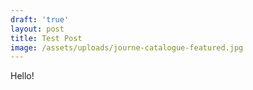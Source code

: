 ```yaml
---
draft: 'true'
layout: post
title: Test Post
image: /assets/uploads/journe-catalogue-featured.jpg
---
```

Hello!
